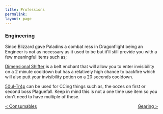 ```yaml
---
title: Professions
permalink:
layout: page
---
```


### Engineering

Since Blizzard gave Paladins a combat ress in Dragonflight being an Engineer is not as necessary as it used to be but it'll still provide you with a few meaningful items such as;

[Dimensional Shifter](https://www.wowhead.com/spell=310495/dimensional-shifter) is a belt enchant that will allow you to enter invisibility on a 2 minute cooldown but has a relatively high chance to backfire which will also putt your invisibility potion on a 20 seconds cooldown.

[50ul-Tr4p](https://www.wowhead.com/spell=310493/50ul-tr4p) can be used for CCing things such as, the oozes on first or second boss Plaguefall. Keep in mind this is not a one time use item so you don't need to have multiple of these.



<div>
<div style="text-align:left;display: inline-block;width: 49%;">
<a href="/M+/consumables"> < Consumables</a>
</div>
<div style="text-align:right;display: inline-block;width: 49%;">
<a href="/M+/gearing"> Gearing ></a>
</div>
</div>
